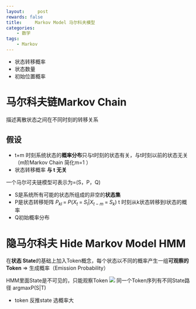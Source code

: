 ```yaml
---
layout:     post
rewards: false
title:     Markov Model 马尔科夫模型
categories:
    - 数学
tags:
    - Markov
---
```


- 状态转移概率
- 状态数量
- 初始位置概率

# 马尔科夫链Markov Chain

描述离散状态之间在不同时刻的转移关系

## 假设

- t+m 时刻系统状态的**概率分布**只与t时刻的状态有关，与t时刻以前的状态无关 （m阶Markov Chain 简化m=1 ）
- 状态转移概率 **与 t 无关**

一个马尔可夫链模型可表示为=(S，P，Q)

- S是系统所有可能的状态所组成的非空的**状态集**
- P是状态转移矩阵 $P_{kl\;}=\;P(X_t\;=\;S_l\vert X_{t-m}\;=\;S_k)$ t 时刻从k状态转移到l状态的概率
- Q初始概率分布

# 隐马尔科夫 Hide Markov Model HMM

在**状态 State**的基础上加入Token概念，每个状态以不同的概率产生一组**可观察的Token** => 生成概率（Emission Probability）

HMM里面State是不可见的，只能观察Token
![](https://ws1.sinaimg.cn/large/006tKfTcly1g14yrxso51j31gk0u0wua.jpg)
同一个Token序列有不同State路径 argmaxP(S|T)

- token 反推state 选概率大